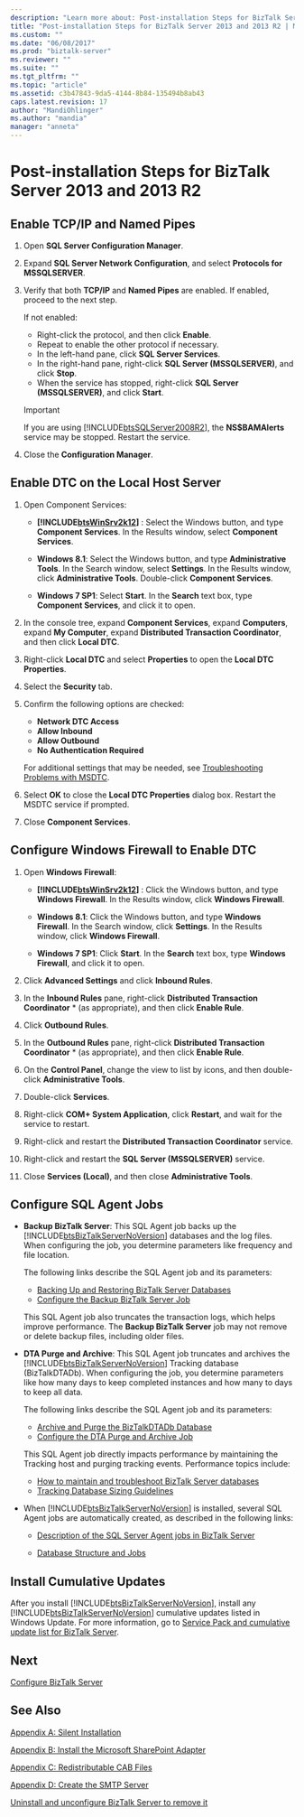 ```yaml
---
description: "Learn more about: Post-installation Steps for BizTalk Server 2013 and 2013 R2"
title: "Post-installation Steps for BizTalk Server 2013 and 2013 R2 | Microsoft Docs"
ms.custom: ""
ms.date: "06/08/2017"
ms.prod: "biztalk-server"
ms.reviewer: ""
ms.suite: ""
ms.tgt_pltfrm: ""
ms.topic: "article"
ms.assetid: c3b47843-9da5-4144-8b84-135494b8ab43
caps.latest.revision: 17
author: "MandiOhlinger"
ms.author: "mandia"
manager: "anneta"
---
```

# Post-installation Steps for BizTalk Server 2013 and 2013 R2

##  <a name="BKMK_NamedPipes"></a> Enable TCP/IP and Named Pipes

1. Open **SQL Server Configuration Manager**.

2. Expand **SQL Server Network Configuration**, and select **Protocols for MSSQLSERVER**.

3. Verify that both **TCP/IP** and **Named Pipes** are enabled. If enabled, proceed to the next step.

    If not enabled:

    - Right-click the protocol, and then click **Enable**.
    - Repeat to enable the other protocol if necessary.
    - In the left-hand pane, click **SQL Server Services**.
    - In the right-hand pane, right-click **SQL Server (MSSQLSERVER)**, and click **Stop**.
    - When the service has stopped, right-click **SQL Server (MSSQLSERVER)**, and click **Start**.

    > [!IMPORTANT]
    >  If you are using [!INCLUDE[btsSQLServer2008R2](../includes/btssqlserver2008r2-md.md)], the **NS$BAMAlerts** service may be stopped. Restart the service.

4. Close the **Configuration Manager**.

##  <a name="BKMK_DTC"></a> Enable DTC on the Local Host Server

1. Open Component Services:

    - **[!INCLUDE[btsWinSrv2k12](../includes/btswinsrv2k12-md.md)]** : Select the Windows button, and type **Component Services**. In the Results window, select **Component Services**.

    - **Windows 8.1**: Select the Windows button, and type **Administrative Tools**. In the Search window, select **Settings**. In the Results window, click **Administrative Tools**. Double-click **Component Services**.

    - **Windows 7 SP1**: Select **Start**. In the **Search** text box, type **Component Services**, and click it to open.

2. In the console tree, expand **Component Services**, expand **Computers**, expand **My Computer**, expand **Distributed Transaction Coordinator**, and then click **Local DTC**.

3. Right-click **Local DTC** and select **Properties** to open the **Local DTC Properties**.

4. Select the **Security** tab.

5. Confirm the following options are checked:

    - **Network DTC Access**
    - **Allow Inbound**
    - **Allow Outbound**
    - **No Authentication Required**

    For additional settings that may be needed, see [Troubleshooting Problems with MSDTC](../core/troubleshooting-problems-with-msdtc.md).

6. Select **OK** to close the **Local DTC Properties** dialog box. Restart the MSDTC service if prompted.

7. Close **Component Services**.

##  <a name="BKMK_Firewall"></a> Configure Windows Firewall to Enable DTC

1. Open **Windows Firewall**:

    - **[!INCLUDE[btsWinSrv2k12](../includes/btswinsrv2k12-md.md)]** : Click the Windows button, and type **Windows Firewall**. In the Results window, click **Windows Firewall**.

    - **Windows 8.1**: Click the Windows button, and type **Windows Firewall**. In the Search window, click **Settings**. In the Results window, click **Windows Firewall**.

    - **Windows 7 SP1**: Click **Start**. In the **Search** text box, type **Windows Firewall**, and click it to open.

2. Click **Advanced Settings** and click **Inbound Rules**.

3. In the **Inbound Rules** pane, right-click **Distributed Transaction Coordinator** \* (as appropriate), and then click **Enable Rule**.

4. Click **Outbound Rules**.

5. In the **Outbound Rules** pane, right-click **Distributed Transaction Coordinator** \* (as appropriate), and then click **Enable Rule**.

6. On the **Control Panel**, change the view to list by icons, and then double-click **Administrative Tools**.

7. Double-click **Services**.

8. Right-click **COM+ System Application**, click **Restart**, and wait for the service to restart.

9. Right-click and restart the **Distributed Transaction Coordinator** service.

10. Right-click and restart the **SQL Server (MSSQLSERVER)** service.

11. Close **Services (Local)**, and then close **Administrative Tools**.

##  <a name="BKMK_SQLAgent"></a> Configure SQL Agent Jobs

- **Backup BizTalk Server**: This SQL Agent job backs up the [!INCLUDE[btsBizTalkServerNoVersion](../includes/btsbiztalkservernoversion-md.md)] databases and the log files. When configuring the job, you determine parameters like frequency and file location.

  The following links describe the SQL Agent job and its parameters:

  - [Backing Up and Restoring BizTalk Server Databases](../core/backing-up-and-restoring-biztalk-server-databases.md)
  - [Configure the Backup BizTalk Server Job](../core/how-to-configure-the-backup-biztalk-server-job.md)

  This SQL Agent job also truncates the transaction logs, which helps improve performance. The **Backup BizTalk Server** job may not remove or delete backup files, including older files.

- **DTA Purge and Archive**: This SQL Agent job truncates and archives the [!INCLUDE[btsBizTalkServerNoVersion](../includes/btsbiztalkservernoversion-md.md)] Tracking database (BizTalkDTADb). When configuring the job, you determine parameters like how many days to keep completed instances and how many to days to keep all data.

  The following links describe the SQL Agent job and its parameters:

  - [Archive and Purge the BizTalkDTADb Database](../core/archiving-and-purging-the-biztalk-tracking-database.md)
  - [Configure the DTA Purge and Archive Job](../core/how-to-configure-the-dta-purge-and-archive-job.md)

  This SQL Agent job directly impacts performance by maintaining the Tracking host and purging tracking events. Performance topics include:

  - [How to maintain and troubleshoot BizTalk Server databases](/troubleshoot/developer/biztalk/management-operations/maintain-troubleshoot-database)
  - [Tracking Database Sizing Guidelines](../core/tracking-database-sizing-guidelines.md)

- When [!INCLUDE[btsBizTalkServerNoVersion](../includes/btsbiztalkservernoversion-md.md)] is installed, several SQL Agent jobs are automatically created, as described in the following links:

  - [Description of the SQL Server Agent jobs in BizTalk Server](/troubleshoot/developer/biztalk/setup-config/sql-server-agent-jobs-biztalk)

  - [Database Structure and Jobs](../core/database-structure-and-jobs.md)

##  <a name="BKMK_InstallCU"></a> Install Cumulative Updates

After you install [!INCLUDE[btsBizTalkServerNoVersion](../includes/btsbiztalkservernoversion-md.md)], install any [!INCLUDE[btsBizTalkServerNoVersion](../includes/btsbiztalkservernoversion-md.md)] cumulative updates listed in Windows Update. For more information, go to [Service Pack and cumulative update list for BizTalk Server](https://support.microsoft.com/topic/service-pack-and-cumulative-update-list-for-biztalk-server-108e5e94-4558-8b57-d5fb-45984506d56f).

## Next
[Configure BizTalk Server](../install-and-config-guides/configure-biztalk-server.md)

## See Also
 [Appendix A: Silent Installation](../install-and-config-guides/appendix-a-silent-installation.md)

[Appendix B: Install the Microsoft SharePoint Adapter](../install-and-config-guides/appendix-b-install-the-microsoft-sharepoint-adapter.md)

[Appendix C: Redistributable CAB Files](../install-and-config-guides/appendix-c-redistributable-cab-files.md)

[Appendix D: Create the SMTP Server](../install-and-config-guides/appendix-d-create-the-smtp-server.md)

[Uninstall and unconfigure BizTalk Server to remove it](../install-and-config-guides/uninstall-and-unconfigure-biztalk-server-to-remove-it.md)
